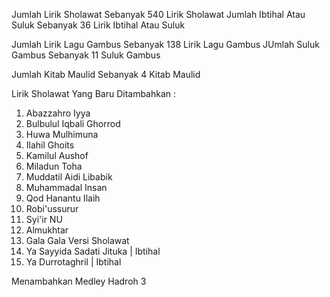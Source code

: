 Jumlah Lirik Sholawat Sebanyak 540 Lirik Sholawat
Jumlah Ibtihal Atau Suluk Sebanyak 36 Lirik Ibtihal Atau Suluk

Jumlah Lirik Lagu Gambus Sebanyak 138 Lirik Lagu Gambus
JUmlah Suluk Gambus Sebanyak 11 Suluk Gambus

Jumlah Kitab Maulid Sebanyak 4 Kitab Maulid

Lirik Sholawat Yang Baru Ditambahkan :
1. Abazzahro Iyya
2. Bulbulul Iqbali Ghorrod
3. Huwa Mulhimuna
4. Ilahil Ghoits
5. Kamilul Aushof
6. Miladun Toha
7. Muddatil Aidi Libabik
8. Muhammadal Insan
9. Qod Hanantu Ilaih
10. Robi'ussurur
11. Syi'ir NU
12. Almukhtar
13. Gala Gala Versi Sholawat
14. Ya Sayyida Sadati Jituka | Ibtihal
15. Ya Durrotaghril | Ibtihal

Menambahkan Medley Hadroh 3